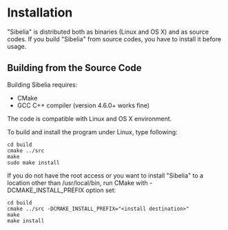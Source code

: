 
Installation
============

"Sibelia" is distributed both as binaries (Linux and OS X) and as source codes.
If you build "Sibelia" from source codes, you have to install it before usage.

Building from the Source Code
-----------------------------

Building Sibelia requires:
* CMake
* GCC C++ compiler (version 4.6.0+ works fine)

The code is compatible with Linux and OS X environment.

To build and install the program under Linux, type following:

	cd build
	cmake ../src
	make
	sudo make install

If you do not have the root access or you want to install "Sibelia" to a
location other than /usr/local/bin, run CMake with -DCMAKE_INSTALL_PREFIX
option set:

	cd build
	cmake ../src -DCMAKE_INSTALL_PREFIX="<install destination>"
	make
	make install